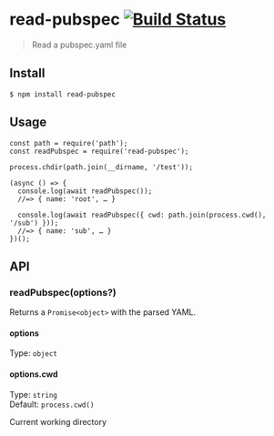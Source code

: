 # read-pubspec [![Build Status](https://travis-ci.com/kirkeaton/read-pubspec.svg?branch=main)](https://travis-ci.com/kirkeaton/read-pubspec)

> Read a pubspec.yaml file

## Install

```
$ npm install read-pubspec
```

## Usage

```
const path = require('path');
const readPubspec = require('read-pubspec');

process.chdir(path.join(__dirname, '/test'));

(async () => {
  console.log(await readPubspec());
  //=> { name: 'root', … }

  console.log(await readPubspec({ cwd: path.join(process.cwd(), '/sub') }));
  //=> { name: 'sub', … }
})();

```

## API

### readPubspec(options?)

Returns a `Promise<object>` with the parsed YAML.

#### options

Type: `object`

#### options.cwd

Type: `string`<br>
Default: `process.cwd()`

Current working directory
